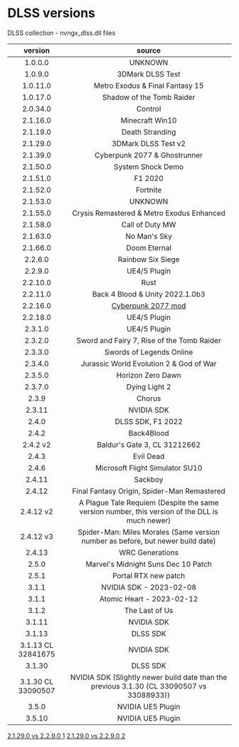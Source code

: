 # DLSS versions
 DLSS collection - nvngx_dlss.dll files

| version            | source  |
| :-------:          | :------------: |
| 1.0.0.0            | UNKNOWN |
| 1.0.9.0            | 3DMark DLSS Test |
| 1.0.11.0           | Metro Exodus & Final Fantasy 15 |
| 1.0.17.0           | Shadow of the Tomb Raider |
| 2.0.34.0           | Control |
| 2.1.16.0           | Minecraft Win10 |
| 2.1.19.0           | Death Stranding |
| 2.1.29.0           | 3DMark DLSS Test v2 |
| 2.1.39.0           | Cyberpunk 2077 & Ghostrunner |
| 2.1.50.0           | System Shock Demo |
| 2.1.51.0           | F1 2020 |
| 2.1.52.0           | Fortnite |
| 2.1.53.0           | UNKNOWN |
| 2.1.55.0           | Crysis Remastered & Metro Exodus Enhanced |
| 2.1.58.0           | Call of Duty MW |
| 2.1.63.0           | No Man's Sky |
| 2.1.66.0           | Doom Eternal |
| 2.2.6.0            | Rainbow Six Siege |
| 2.2.9.0            | UE4/5 Plugin |
| 2.2.10.0           | Rust |
| 2.2.11.0           | Back 4 Blood & Unity 2022.1.0b3|
| 2.2.16.0           | [Cyberpunk 2077 mod](https://web.archive.org/web/20210821020030/https://www.nexusmods.com/cyberpunk2077/mods/3037) |
| 2.2.18.0           | UE4/5 Plugin |
| 2.3.1.0            | UE4/5 Plugin |
| 2.3.2.0            | Sword and Fairy 7, Rise of the Tomb Raider |
| 2.3.3.0            | Swords of Legends Online |
| 2.3.4.0            | Jurassic World Evolution 2 & God of War |
| 2.3.5.0            | Horizon Zero Dawn |
| 2.3.7.0            | Dying Light 2 |
| 2.3.9              | Chorus |
| 2.3.11             | NVIDIA SDK |
| 2.4.0              | DLSS SDK, F1 2022 |
| 2.4.2              | Back4Blood |
| 2.4.2 v2           | Baldur's Gate 3, CL 31212662 |
| 2.4.3              | Evil Dead |
| 2.4.6              | Microsoft Flight Simulator SU10 |
| 2.4.11             | Sackboy |
| 2.4.12             | Final Fantasy Origin, Spider-Man Remastered |
| 2.4.12 v2          | A Plague Tale Requiem (Despite the same version number, this version of the DLL is much newer) |
| 2.4.12 v3          | Spider-Man: Miles Morales (Same version number as before, but newer build date) |
| 2.4.13             | WRC Generations |
| 2.5.0              | Marvel's Midnight Suns Dec 10 Patch |
| 2.5.1              | Portal RTX new patch |
| 3.1.1              | NVIDIA SDK - 2023-02-08 |
| 3.1.1              | Atomic Heart - 2023-02-12 |
| 3.1.2              | The Last of Us |
| 3.1.11             | NVIDIA SDK |
| 3.1.13             | DLSS SDK |
| 3.1.13 CL 32841675 | NVIDIA SDK |
| 3.1.30             | DLSS SDK |
| 3.1.30 CL 33090507 | NVIDIA SDK (Slightly newer build date than the previous 3.1.30 (CL 33090507 vs 33088933)) |
| 3.5.0              | NVIDIA UE5 Plugin |
| 3.5.10             | NVIDIA UE5 Plugin |

[2.1.29.0 vs 2.2.9.0 1](https://imgsli.com/NTk2NjE)
[2.1.29.0 vs 2.2.9.0 2](https://imgsli.com/NTk2NjI)
